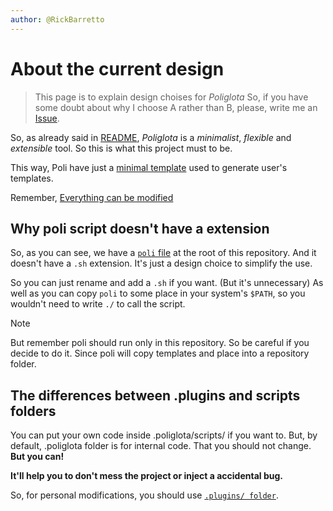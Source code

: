 ```yaml
---
author: @RickBarretto
---
```


# About the current design

> This page is to explain design choises for *Poliglota*
> So, if you have some doubt about why I choose A rather than B,
> please, write me an [Issue][Issues].

So, as already said in [README][Readme],
*Poliglota* is a *minimalist*, *flexible* and *extensible* tool.
So this is what this project must to be.

This way, Poli have just a [minimal template][BaseTemplate]
used to generate user's templates.

Remember, [Everything can be modified][Customizing]

## Why poli script doesn't have a extension
So, as you can see, we have a [`poli` file][Poli]
at the root of this repository.
And it doesn't have a `.sh` extension.
It's just a design choice to simplify the use.

So you can just rename and add a `.sh` if you want. (But it's unnecessary)
As well as you can copy `poli` to some place in your system's `$PATH`,
so you wouldn't need to write `./` to call the script.

> [!NOTE]
> But remember poli should run only in this repository.
> So be careful if you decide to do it.
> Since poli will copy templates and place into a repository folder.

## The differences between .plugins and scripts folders
You can put your own code inside .poliglota/scripts/ if you want to.
But, by default, .poliglota folder is for internal code.
That you should not change. **But you can!**

**It'll help you to don't mess the project or inject a accidental bug.**

So, for personal modifications,
you should use [`.plugins/ folder`][Plugins].

[Issues]: https://github.com/RickBarretto/poliglota/issues
[Readme]: https://github.com/RickBarretto/poliglota/tree/main/README.md
[Poli]: https://github.com/RickBarretto/poliglota/tree/main/poli
[Plugins]: https://github.com/RickBarretto/poliglota/tree/main/.plugins/
[BaseTemplate]: https://github.com/RickBarretto/poliglota/tree/main/.templates/.template/
[Customizing]: https://github.com/RickBarretto/poliglota/tree/main/.poliglota/documentation/custom-poliglota.md

